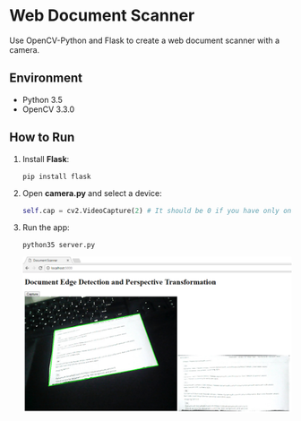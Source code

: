 # Web Document Scanner
Use OpenCV-Python and Flask to create a web document scanner with a camera.

## Environment
* Python 3.5
* OpenCV 3.3.0

## How to Run 
1. Install **Flask**:

    ```
    pip install flask
    ```

2. Open **camera.py** and select a device:

    ```python
    self.cap = cv2.VideoCapture(2) # It should be 0 if you have only one device.
    ```

3. Run the app:

    ```
    python35 server.py
    ```
    ![camera list in Python](screenshot/web-document-scanner.PNG)

## 